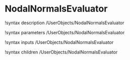 <!-- MOOSE Documentation Stub: Remove this when content is added. -->

# NodalNormalsEvaluator
!syntax description /UserObjects/NodalNormalsEvaluator

!syntax parameters /UserObjects/NodalNormalsEvaluator

!syntax inputs /UserObjects/NodalNormalsEvaluator

!syntax children /UserObjects/NodalNormalsEvaluator

